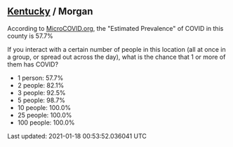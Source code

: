 
## [Kentucky](/united-states/kentucky) / Morgan

According to [MicroCOVID.org](http://microcovid.org),
the "Estimated Prevalence" of COVID in this county is 57.7%

If you interact with a certain number of people in this location
(all at once in a group, or spread out across the day), what is the chance that
1 or more of them has COVID?

- 1 person: 57.7%
- 2 people: 82.1%
- 3 people: 92.5%
- 5 people: 98.7%
- 10 people: 100.0%
- 25 people: 100.0%
- 100 people: 100.0%

Last updated: 2021-01-18 00:53:52.036041 UTC
